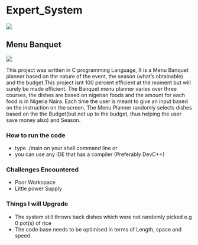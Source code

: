 # Expert_System
![](https://miro.medium.com/v2/resize:fit:2694/1*7KOUq-ORxgMnkZxeOC8SYQ.jpeg)

## Menu Banquet
![](https://i2.wp.com/cateringbythefamily.com/wp-content/uploads/2019/09/Simple-Dinner-Buffet-Menu.jpg)

This project was written in C programming Language, It is a Menu Banquet planner based on the nature of the event, the season (what’s obtainable) and the budget.This project isnt 100 percent efficient at the moment but will surely be made efficient.
The Banquet menu planner varies over three courses, the dishes are based on nigerian foods and the amount for each food is in Nigeria Naira. 
Each time the user is meant to give an input based on the instruction on the screen, The Menu Planner randomly selects dishes based on the the Budget(but not up to the budget, thus helping the user save money also) and Season.

### How to run the code
- type ./main on your shell command line or
- you can use any IDE that has a compiler (Preferably DevC++)

### Challenges Encountered
- Poor Workspace
- Little power Supply

### Things I will Upgrade
- The system still throws back dishes which were not randomly picked e.g 0 pot(s) of rice
- The code base needs to be optimised in terms of Length, space and speed.
